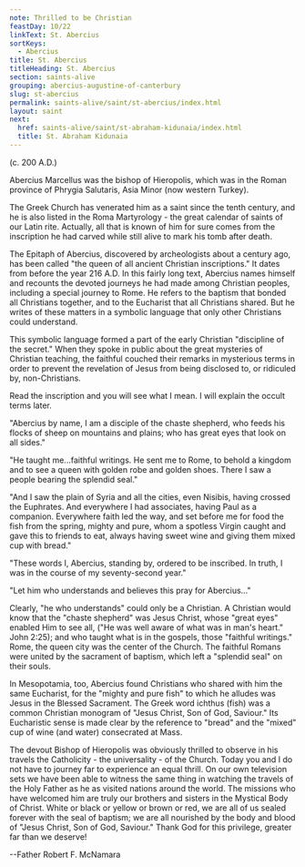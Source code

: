 ```yaml
---
note: Thrilled to be Christian
feastDay: 10/22
linkText: St. Abercius
sortKeys:
  - Abercius
title: St. Abercius
titleHeading: St. Abercius
section: saints-alive
grouping: abercius-augustine-of-canterbury
slug: st-abercius
permalink: saints-alive/saint/st-abercius/index.html
layout: saint
next:
  href: saints-alive/saint/st-abraham-kidunaia/index.html
  title: St. Abraham Kidunaia
---
```

(c. 200 A.D.)

Abercius Marcellus was the bishop of Hieropolis, which was in the Roman province of Phrygia Salutaris, Asia Minor (now western Turkey).

The Greek Church has venerated him as a saint since the tenth century, and he is also listed in the Roma Martyrology - the great calendar of saints of our Latin rite. Actually, all that is known of him for sure comes from the inscription he had carved while still alive to mark his tomb after death.

The Epitaph of Abercius, discovered by archeologists about a century ago, has been called "the queen of all ancient Christian inscriptions." It dates from before the year 216 A.D. In this fairly long text, Abercius names himself and recounts the devoted journeys he had made among Christian peoples, including a special journey to Rome. He refers to the baptism that bonded all Christians together, and to the Eucharist that all Christians shared. But he writes of these matters in a symbolic language that only other Christians could understand.

This symbolic language formed a part of the early Christian "discipline of the secret." When they spoke in public about the great mysteries of Christian teaching, the faithful couched their remarks in mysterious terms in order to prevent the revelation of Jesus from being disclosed to, or ridiculed by, non-Christians.

Read the inscription and you will see what I mean. I will explain the occult terms later.

"Abercius by name, I am a disciple of the chaste shepherd, who feeds his flocks of sheep on mountains and plains; who has great eyes that look on all sides."

"He taught me...faithful writings. He sent me to Rome, to behold a kingdom and to see a queen with golden robe and golden shoes. There I saw a people bearing the splendid seal."

"And I saw the plain of Syria and all the cities, even Nisibis, having crossed the Euphrates. And everywhere I had associates, having Paul as a companion. Everywhere faith led the way, and set before me for food the fish from the spring, mighty and pure, whom a spotless Virgin caught and gave this to friends to eat, always having sweet wine and giving them mixed cup with bread."

"These words I, Abercius, standing by, ordered to be inscribed. In truth, I was in the course of my seventy-second year."

"Let him who understands and believes this pray for Abercius..."

Clearly, "he who understands" could only be a Christian. A Christian would know that the "chaste shepherd" was Jesus Christ, whose "great eyes" enabled Him to see all, ("He was well aware of what was in man's heart." John 2:25); and who taught what is in the gospels, those "faithful writings." Rome, the queen city was the center of the Church. The faithful Romans were united by the sacrament of baptism, which left a "splendid seal" on their souls.

In Mesopotamia, too, Abercius found Christians who shared with him the same Eucharist, for the "mighty and pure fish" to which he alludes was Jesus in the Blessed Sacrament. The Greek word ichthus (fish) was a common Christian monogram of "Jesus Christ, Son of God, Saviour." Its Eucharistic sense is made clear by the reference to "bread" and the "mixed" cup of wine (and water) consecrated at Mass.

The devout Bishop of Hieropolis was obviously thrilled to observe in his travels the Catholicity - the universality - of the Church. Today you and I do not have to journey far to experience an equal thrill. On our own television sets we have been able to witness the same thing in watching the travels of the Holy Father as he as visited nations around the world. The missions who have welcomed him are truly our brothers and sisters in the Mystical Body of Christ. White or black or yellow or brown or red, we are all of us sealed forever with the seal of baptism; we are all nourished by the body and blood of "Jesus Christ, Son of God, Saviour." Thank God for this privilege, greater far than we deserve!

\--Father Robert F. McNamara